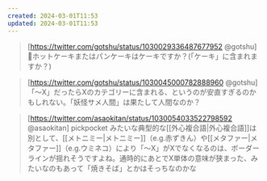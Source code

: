 ```yaml
---
created: 2024-03-01T11:53
updated: 2024-03-01T11:53
---
```


> [https://twitter.com/gotshu/status/1030029336487677952 @gotshu]
>🥞ホットケーキまたはパンケーキはケーキですか？(「ケーキ」に含まれますか？)

> [https://twitter.com/gotshu/status/1030045000782888960 @gotshu]
> 「〜X」だったらXのカテゴリーに含まれる、というのが安直すぎるのかもしれない。「妖怪サメ人間」は果たして人間なのか？

> [https://twitter.com/asaokitan/status/1030054033522798592 @asaokitan]
> pickpocket みたいな典型的な[[外心複合語|外心複合語]]は別として、[[メトニミー|メトニミー]]（e.g.赤ずきん）や[[メタファー|メタファー]]（e.g.ウミネコ）により「〜X」がXでなくなるのは、ボーダーラインが揺れそうですよね。通時的にあとでX単体の意味が狭まった、みたいなのもあって「焼きそば」とかはそっちなのかな
